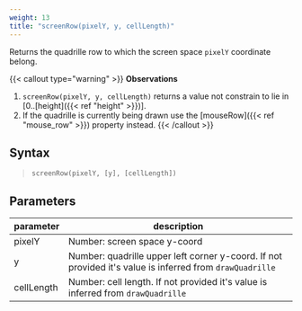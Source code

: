 ```yaml
---
weight: 13
title: "screenRow(pixelY, y, cellLength)"
---
```


Returns the quadrille row to which the screen space `pixelY` coordinate belong.

{{< callout type="warning" >}}
**Observations**  
1. `screenRow(pixelY, y, cellLength)` returns a value not constrain to lie in [0..[height]({{< ref "height" >}})].
2. If the quadrille is currently being drawn use the [mouseRow]({{< ref "mouse_row" >}}) property instead.
{{< /callout >}}

## Syntax

> `screenRow(pixelY, [y], [cellLength])`

## Parameters

| parameter  | description                                                                                              |
|------------|----------------------------------------------------------------------------------------------------------|
| pixelY     | Number: screen space y-coord                                                                             |
| y          | Number: quadrille upper left corner y-coord. If not provided it's value is inferred from `drawQuadrille` |
| cellLength | Number: cell length. If not provided it's value is inferred from `drawQuadrille`                         |